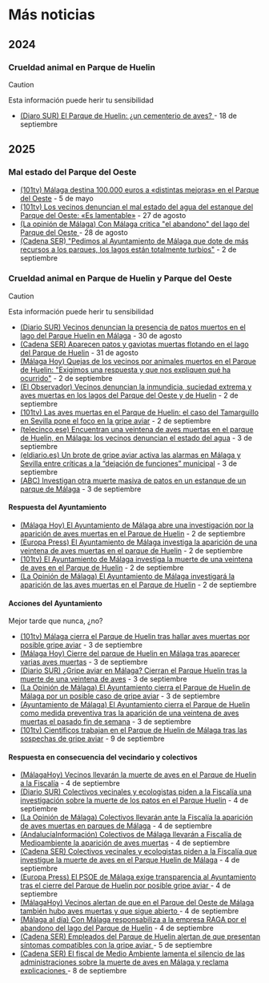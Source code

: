 # Más noticias

## 2024

### Crueldad animal en Parque de Huelin

> [!CAUTION]
> Esta información puede herir tu sensibilidad

- [(Diaro SUR) El Parque de Huelin: ¿un cementerio de aves?
](https://www.diariosur.es/malaga-capital/parque-huelin-cementerio-aves-20240917000135-nt.html
) - 18 de septiembre


## 2025

### Mal estado del Parque del Oeste

- [(101tv) Málaga destina 100.000 euros a «distintas mejoras» en el Parque del Oeste](https://www.101tv.es/malaga-destina-100000-euros-distintas-mejoras-parque-oeste/) - 5 de mayo
- [(101tv) Los vecinos denuncian el mal estado del agua del estanque del Parque del Oeste: «Es lamentable»](https://www.101tv.es/vecinos-denuncian-mal-estado-agua-estanque-parque-oeste-lamentable/) - 27 de agosto
- [(La opinión de Málaga) Con Málaga critica "el abandono" del lago del Parque del Oeste
](https://www.laopiniondemalaga.es/malaga/2025/08/28/con-malaga-critica-abandono-parque-oeste-121029092.html) - 28 de agosto
- [(Cadena SER) "Pedimos al Ayuntamiento de Málaga que dote de más recursos a los parques, los lagos están totalmente turbios"](https://cadenaser.com/andalucia/2025/09/02/pedimos-al-ayuntamiento-de-malaga-que-dote-de-mas-recursos-a-los-parques-los-lagos-estan-totalmente-turbios-ser-malaga/) - 2 de septiembre

### Crueldad animal en Parque de Huelin y Parque del Oeste

> [!CAUTION]
> Esta información puede herir tu sensibilidad

- [(Diario SUR) Vecinos denuncian la presencia de patos muertos en el lago del Parque Huelin en Málaga](https://www.diariosur.es/malaga-capital/patos-muertos-parque-huelin-denuncian-20250830181713-nt.html) - 30 de agosto
- [(Cadena SER) Aparecen patos y gaviotas muertas flotando en el lago del Parque de Huelin](https://cadenaser.com/andalucia/2025/08/31/aparecen-patos-y-gaviotas-muertas-flotando-en-el-lago-del-parque-huelin-de-malaga-ser-malaga/) - 31 de agosto
- [(Málaga Hoy) Quejas de los vecinos por animales muertos en el Parque de Huelin: "Exigimos una respuesta y que nos expliquen qué ha ocurrido"](https://www.malagahoy.es/malaga/animales-muertos-parque-oeste-malaga_0_2004675218.html) - 2 de septiembre
- [(El Observador) Vecinos denuncian la inmundicia, suciedad extrema y aves muertas en los lagos del Parque del Oeste y de Huelin](https://revistaelobservador.com/opinion/50-redaccion/20912-vecinos-denuncian-la-inmundicia-suciedad-extrema-y-aves-muertas-en-los-lagos-del-parque-del-oeste-y-de-huelin-mientras-en-el-ayto-se-pasan-la-pelota-sobre-quien-debe-actuar-y-la-indignacion-crece-entre-los-usuarios-ante-el-estado-de-los-estanques) - 2 de septiembre
- [(101tv) Las aves muertas en el Parque de Huelin: el caso del Tamarguillo en Sevilla pone el foco en la gripe aviar](https://www.101tv.es/aves-muertas-parque-huelin-caso-tamarguillo-sevilla-pone-foco-gripe-aviar/) - 2 de septiembre
- [(telecinco.ese) Encuentran una veintena de aves muertas en el parque de Huelin, en Málaga: los vecinos denuncian el estado del agua](https://www.telecinco.es/noticias/andalucia/20250903/malaga-aves-muertas-parque-huelin-gripe-aviar_18_016490089.html) - 3 de septiembre
- [(eldiario.es) Un brote de gripe aviar activa las alarmas en Málaga y Sevilla entre críticas a la “dejación de funciones” municipal](https://www.eldiario.es/andalucia/sostenibilidad/brote-gripe-aviar-activa-alarmas-malaga-sevilla-criticas-dejacion-funciones-municipal_1_12576439.html) - 3 de septiembre
- [(ABC) Investigan otra muerte masiva de patos en un estanque de un parque de Málaga](https://www.abc.es/espana/andalucia/malaga/investigan-muerte-masiva-patos-estanque-parque-malaga-20250903175321-nts.html) - 3 de septiembre

#### Respuesta del Ayuntamiento

- [(Málaga Hoy) El Ayuntamiento de Málaga abre una investigación por la aparición de aves muertas en el Parque de Huelin](https://www.malagahoy.es/malaga/ayuntamiento-malaga-aves-muertas-huelin_0_2004679882.html) - 2 de septiembre
- [(Europa Press) El Ayuntamiento de Málaga investiga la aparición de una veintena de aves muertas en el parque de Huelin](https://www.europapress.es/andalucia/malaga-00356/noticia-ayuntamiento-malaga-investiga-aparicion-veintenade-aves-muertas-parque-huelin-20250902121949.html) - 2 de septiembre
- [(101tv) El Ayuntamiento de Málaga investiga la muerte de una veintena de aves en el Parque de Huelin](https://www.101tv.es/el-ayuntamiento-de-malaga-investiga-la-muerte-de-una-veintena-de-aves-en-el-parque-de-huelin/) - 2 de septiembre
- [(La Opinión de Málaga) El Ayuntamiento de Málaga investigará la aparición de las aves muertas en el Parque de Huelin](https://www.laopiniondemalaga.es/malaga/2025/09/02/ayuntamiento-investigara-aves-muertos-parque-huelin-121153714.html) - 2 de septiembre

#### Acciones del Ayuntamiento

Mejor tarde que nunca, ¿no?

- [(101tv) Málaga cierra el Parque de Huelin tras hallar aves muertas por posible gripe aviar](https://www.101tv.es/el-ayuntamiento-cierra-el-parque-de-huelin-tras-hallar-aves-muertas-por-posible-gripe-aviar/) - 3 de septiembre
- [(Málaga Hoy) Cierre del parque de Huelin en Málaga tras aparecer varias aves muertas](https://www.malagahoy.es/videos/video-cierre-parque-huelin-malaga-aves-muertas_8_2004690667.html) - 3 de septiembre
- [(Diario SUR) ¿Gripe aviar en Málaga? Cierran el Parque Huelin tras la muerte de una veintena de aves](https://www.diariosur.es/malaga-capital/gripe-aviar-malaga-cierran-parque-huelin-tras-20250903143442-nt.html) - 3 de septiembre
- [(La Opinión de Málaga) El Ayuntamiento cierra el Parque de Huelin de Málaga por un posible caso de gripe aviar](https://www.laopiniondemalaga.es/malaga/2025/09/03/ayuntamiento-cierra-parque-huelin-malaga-gripe-aviar-121202538.html) - 3 de septiembre
- [(Ayuntamiento de Málaga) El Ayuntamiento cierra el Parque de Huelin como medida preventiva tras la aparición de una veintena de aves muertas el pasado fin de semana](https://www.malaga.eu/el-ayuntamiento/notas-de-prensa/detalle-de-la-nota-de-prensa/index.html?id=176413) - 3 de septiembre
- [(101tv) Científicos trabajan en el Parque de Huelin de Málaga tras las sospechas de gripe aviar](https://www.101tv.es/cientificos-trabajan-parque-huelin-malaga-sospechas-gripe-aviar/) - 9 de septiembre

#### Respuesta en consecuencia del vecindario y colectivos

- [(MálagaHoy) Vecinos llevarán la muerte de aves en el Parque de Huelin a la Fiscalía](https://www.malagahoy.es/malaga/parque-huelin-aves-muertas-fiscalia_0_2004694922.html) - 4 de septiembre
- [(Diario SUR) Colectivos vecinales y ecologistas piden a la Fiscalía una investigación sobre la muerte de los patos en el Parque Huelin](https://www.diariosur.es/malaga-capital/colectivos-vecinales-ecologistas-piden-fiscalia-investigacion-sobre-20250904120233-nt.html) - 4 de septiembre
- [(La Opinión de Málaga) Colectivos llevarán ante la Fiscalía la aparición de aves muertas en parques de Málaga](https://www.laopiniondemalaga.es/malaga/2025/09/05/colectivos-fiscalia-aparicion-aves-huelin-121245615.html) - 4 de septiembre
- [(AndalucíaInformación) Colectivos de Málaga llevarán a Fiscalía de Medioambiente la aparición de aves muertas](https://www.andaluciainformacion.es/articulo/malaga-medio-ambiente/colectivos-malaga-llevaran-fiscalia-medioambiente-aparicion-aves-muertas/202509042235513134404.html) - 4 de septiembre
- [(Cadena SER) Colectivos vecinales y ecologistas piden a la Fiscalía que investigue la muerte de aves en el Parque Huelin de Málaga](https://cadenaser.com/andalucia/2025/09/04/colectivos-vecinales-y-ecologistas-piden-a-la-fiscalia-que-investigue-la-muerte-de-aves-en-el-parque-huelin-de-malaga-ser-malaga/) - 4 de septiembre
- [(Europa Press) El PSOE de Málaga exige transparencia al Ayuntamiento tras el cierre del Parque de Huelin por posible gripe aviar
](https://www.europapress.es/andalucia/malaga-00356/noticia-psoe-malaga-exige-transparencia-ayuntamiento-cierre-parque-huelin-posible-gripe-aviar-20250904141251.html) - 4 de septiembre
- [(MálagaHoy) Vecinos alertan de que en el Parque del Oeste de Málaga también hubo aves muertas y que sigue abierto
](https://www.malagahoy.es/malaga/colectivos-parque-oeste-malaga-aves-muertas-denuncia_0_2004704667.html) - 4 de septiembre
- [(Málaga al día) Con Málaga responsabiliza a la empresa RAGA por el abandono del lago del Parque de Huelin](https://malagaldia.es/2025/09/04/con-malaga-responsabiliza-a-la-empresa-raga-por-el-abandono-del-lago-del-parque-de-huelin/) - 4 de septiembre
- [(Cadena SER) Empleados del Parque de Huelin alertan de que presentan síntomas compatibles con la gripe aviar
](https://cadenaser.com/andalucia/2025/09/05/empleados-del-parque-de-huelin-alertan-de-que-presentan-sintomas-compatibles-con-la-gripe-aviar-ser-malaga/) - 5 de septiembre
- [(Cadena SER) El fiscal de Medio Ambiente lamenta el silencio de las administraciones sobre la muerte de aves en Málaga y reclama explicaciones
](https://cadenaser.com/andalucia/2025/09/08/el-fiscal-de-medio-ambiente-lamenta-el-silencio-de-las-administraciones-sobre-la-muerte-de-aves-en-malaga-y-reclama-explicaciones-ser-malaga/) - 8 de septiembre